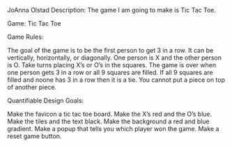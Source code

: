 JoAnna Olstad
Description: The game I am going to make is Tic Tac Toe. 

Game: Tic Tac Toe


Game Rules: 

The goal of the game is to be the first person to get 3 in a row. It can be vertically, horizontally, or diagonally. 
One person is X and the other person is O.
Take turns placing X’s or O’s in the squares. 
The game is over when one person gets 3 in a row or all 9 squares are filled. 
If all 9 squares are filled and noone has 3 in a row then it is a tie. 
You cannot put a piece on top of another piece. 


Quantifiable Design Goals: 

Make the favicon a tic tac toe board. 
Make the X’s red and the O’s blue. 
Make the tiles and the text black. 
Make the background a red and blue gradient. 
Make a popup that tells you which player won the game. 
Make a reset game button. 
